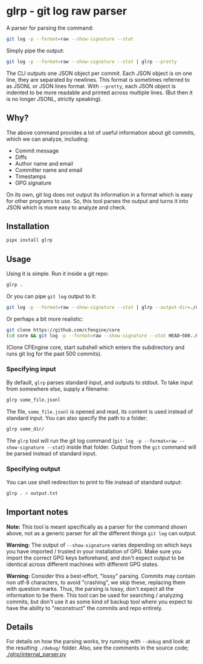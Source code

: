 # glrp - git log raw parser

A parser for parsing the command:

```bash
git log -p --format=raw --show-signature --stat
```

Simply pipe the output:

```bash
git log -p --format=raw --show-signature --stat | glrp --pretty
```

The CLI outputs one JSON object per commit.
Each JSON object is on one line, they are separated by newlines.
This format is sometimes referred to as JSONL or JSON lines format.
With `--pretty`, each JSON object is indented to be more readable and printed across multiple lines.
(But then it is no longer JSONL, strictly speaking).

## Why?

The above command provides a lot of useful information about git commits, which we can analyze, including:

- Commit message
- Diffs
- Author name and email
- Committer name and email
- Timestamps
- GPG signature

On its own, git log does not output its information in a format which is easy for other programs to use.
So, this tool parses the output and turns it into JSON which is more easy to analyze and check.

## Installation

```bash
pipx install glrp
```

## Usage

Using it is simple.
Run it inside a git repo:

```bash
glrp .
```

Or you can pipe `git log` output to it:

```bash
git log -p --format=raw --show-signature --stat | glrp --output-dir=./out/
```

Or perhaps a bit more realistic:

```bash
git clone https://github.com/cfengine/core
(cd core && git log -p --format=raw --show-signature --stat HEAD~500..HEAD 2>/dev/null) | glrp
```

(Clone CFEngine core, start subshell which enters the subdirectory and runs git log for the past 500 commits).

### Specifying input

By default, `glrp` parses standard input, and outputs to stdout.
To take input from somewhere else, supply a filename:

```bash
glrp some_file.jsonl
```

The file, `some_file.jsonl` is opened and read, its content is used instead of standard input.
You can also specify the path to a folder:

```bash
glrp some_dir/
```

The `glrp` tool will run the git log command (`git log -p --format=raw --show-signature --stat`) inside that folder.
Output from the `git` command will be parsed instead of standard input.

### Specifying output

You can use shell redirection to print to file instead of standard output:

```bash
glrp . > output.txt
```

## Important notes

**Note:** This tool is meant specifically as a parser for the command shown above, not as a generic parser for all the different things `git log` can output.

**Warning:** The output of `--show-signature` varies depending on which keys you have imported / trusted in your installation of GPG.
Make sure you import the correct GPG keys beforehand, and don't expect output to be identical across different machines with different GPG states.

**Warning:** Consider this a best-effort, "lossy" parsing.
Commits may contain non utf-8 characters, to avoid "crashing", we skip these, replacing them with question marks.
Thus, the parsing is lossy, don't expect all the information to be there.
This tool can be used for searching / analyzing commits, but don't use it as some kind of backup tool where you expect to have the ability to "reconstruct" the commits and repo entirely.

## Details

For details on how the parsing works, try running with `--debug` and look at the resulting `./debug/` folder.
Also, see the comments in the source code; [./glrp/internal_parser.py](./glrp/internal_parser.py)
